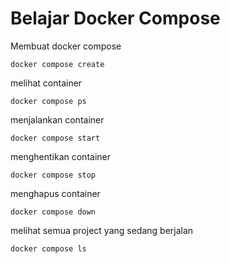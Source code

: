 # Belajar Docker Compose

Membuat docker compose
```
docker compose create
```

melihat container
```
docker compose ps
```

menjalankan container
```
docker compose start
```

menghentikan container
```
docker compose stop
```

menghapus container
```
docker compose down
```

melihat semua project yang sedang berjalan
```
docker compose ls
```